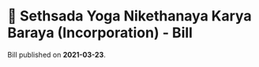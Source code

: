 # 📄  Sethsada Yoga Nikethanaya Karya Baraya (Incorporation) - Bill

Bill published on **2021-03-23**.


